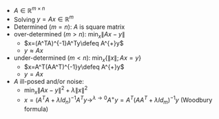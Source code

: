 - $A\in \mathbb{R}^{m\times n}$
- Solving $y=Ax\in \mathbb{R}^m$ 
- Determined ($m=n$): $A$ is square matrix
- over-determined ($m>n$): $\displaystyle\min_x \| Ax-y \|$
    - $x=(A^TA)^{-1}A^Ty\defeq A^{+}y$
    - $y \approx Ax$
- under-determined ($m<n$): $\displaystyle\min_x \{ \| x \| ; Ax=y \}$
    - $x=A^T(AA^T)^{-1}y\defeq A^{+}y$
    - $y = Ax$
- $A$ ill-posed and/or noise:
    - $\displaystyle\min_x \| Ax-y \| ^2 + \lambda \| x \| ^2$
    - $x=(A^TA+\lambda Id_n )^{-1}A^Ty \rightarrow^{\lambda\rightarrow 0} A^{+}y=A^T(AA^T + \lambda Id_m)^{-1}y$ (Woodbury formula)